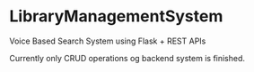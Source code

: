 # LibraryManagementSystem
Voice Based Search System using Flask + REST APIs

Currently only CRUD operations og backend system is finished.

